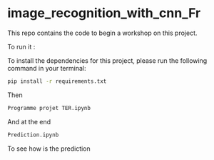 # image_recognition_with_cnn_Fr

This repo contains the code to begin a workshop on this project.

To run it :

To install the dependencies for this project, please run the following command in your terminal:

```bash
pip install -r requirements.txt
```
Then 

```bash
Programme projet TER.ipynb
```

And at the end 

```bash
Prediction.ipynb
```
To see how is the prediction
